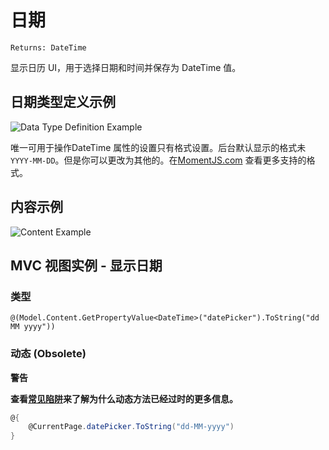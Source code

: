 # 日期 #

`Returns: DateTime`

显示日历 UI，用于选择日期和时间并保存为 DateTime 值。

## 日期类型定义示例 ##

![Data Type Definition Example](images/DateTime-DataType.png)

唯一可用于操作DateTime 属性的设置只有格式设置。后台默认显示的格式未`YYYY-MM-DD`。但是你可以更改为其他的。在[MomentJS.com](https://momentjs.com/) 查看更多支持的格式。

## 内容示例 ##

![Content Example](images/Date-Time-Content.png)

## MVC 视图实例 - 显示日期 ##

### 类型 ###

	@(Model.Content.GetPropertyValue<DateTime>("datePicker").ToString("dd MM yyyy"))
	

### 动态 (Obsolete) ###

**警告**

**查看[常见陷阱](https://our.umbraco.com/documentation/reference/Common-Pitfalls/#dynamics)来了解为什么动态方法已经过时的更多信息。**

```csharp
@{
    @CurrentPage.datePicker.ToString("dd-MM-yyyy")
}
```